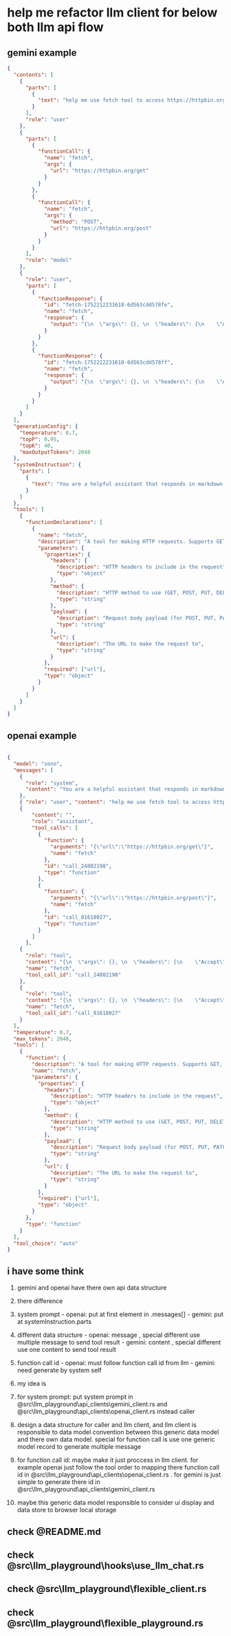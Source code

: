 # help me refactor llm client for below both llm api flow



## gemini example
```json
{
  "contents": [
    {
      "parts": [
        {
          "text": "help me use fetch tool to access https://httpbin.org/get and https://httpbin.org/post"
        }
      ],
      "role": "user"
    },
    {
      "parts": [
        {
          "functionCall": {
            "name": "fetch",
            "args": {
              "url": "https://httpbin.org/get"
            }
          }
        },
        {
          "functionCall": {
            "name": "fetch",
            "args": {
              "method": "POST",
              "url": "https://httpbin.org/post"
            }
          }
        }
      ],
      "role": "model"
    },
    {
      "role": "user",
      "parts": [
        {
          "functionResponse": {
            "id": "fetch-1752212231618-6d563cdd578fe",
            "name": "fetch",
            "response": {
              "output": "{\n  \"args\": {}, \n  \"headers\": {\n    \"Accept\": \"*/*\", \n    \"Accept-Encoding\": \"gzip, deflate, br, zstd\", \n    \"Accept-Language\": \"zh-TW,zh;q=0.9,en;q=0.8,en-GB;q=0.7,en-US;q=0.6,ja;q=0.5\", \n    \"Cache-Control\": \"no-cache\", \n    \"Host\": \"httpbin.org\", \n    \"Origin\": \"https://jyasuu.github.io\", \n    \"Pragma\": \"no-cache\", \n    \"Priority\": \"u=1, i\", \n    \"Referer\": \"https://jyasuu.github.io/\", \n    \"Sec-Ch-Ua\": \"\\\"Microsoft Edge\\\";v=\\\"141\\\", \\\"Not?A_Brand\\\";v=\\\"8\\\", \\\"Chromium\\\";v=\\\"141\\\"\", \n    \"Sec-Ch-Ua-Mobile\": \"?0\", \n    \"Sec-Ch-Ua-Platform\": \"\\\"Windows\\\"\", \n    \"Sec-Fetch-Dest\": \"empty\", \n    \"Sec-Fetch-Mode\": \"cors\", \n    \"Sec-Fetch-Site\": \"cross-site\", \n    \"User-Agent\": \"Mozilla/5.0 (Windows NT 10.0; Win64; x64) AppleWebKit/537.36 (KHTML, like Gecko) Chrome/141.0.0.0 Safari/537.36 Edg/141.0.0.0\", \n    \"X-Amzn-Trace-Id\": \"Root=1-690424c1-433375544a27bf202b76e336\"\n  }, \n  \"origin\": \"118.163.189.205\", \n  \"url\": \"https://httpbin.org/get\"\n}\n"
            }
          }
        },
        {
          "functionResponse": {
            "id": "fetch-1752212231618-6d563cdd578ff",
            "name": "fetch",
            "response": {
              "output": "{\n  \"args\": {}, \n  \"headers\": {\n    \"Accept\": \"*/*\", \n    \"Accept-Encoding\": \"gzip, deflate, br, zstd\", \n    \"Accept-Language\": \"zh-TW,zh;q=0.9,en;q=0.8,en-GB;q=0.7,en-US;q=0.6,ja;q=0.5\", \n    \"Cache-Control\": \"no-cache\", \n    \"Host\": \"httpbin.org\", \n    \"Origin\": \"https://jyasuu.github.io\", \n    \"Pragma\": \"no-cache\", \n    \"Priority\": \"u=1, i\", \n    \"Referer\": \"https://jyasuu.github.io/\", \n    \"Sec-Ch-Ua\": \"\\\"Microsoft Edge\\\";v=\\\"141\\\", \\\"Not?A_Brand\\\";v=\\\"8\\\", \\\"Chromium\\\";v=\\\"141\\\"\", \n    \"Sec-Ch-Ua-Mobile\": \"?0\", \n    \"Sec-Ch-Ua-Platform\": \"\\\"Windows\\\"\", \n    \"Sec-Fetch-Dest\": \"empty\", \n    \"Sec-Fetch-Mode\": \"cors\", \n    \"Sec-Fetch-Site\": \"cross-site\", \n    \"User-Agent\": \"Mozilla/5.0 (Windows NT 10.0; Win64; x64) AppleWebKit/537.36 (KHTML, like Gecko) Chrome/141.0.0.0 Safari/537.36 Edg/141.0.0.0\", \n    \"X-Amzn-Trace-Id\": \"Root=1-690424c1-433375544a27bf202b76e336\"\n  }, \n  \"origin\": \"118.163.189.205\", \n  \"url\": \"https://httpbin.org/post\"\n}\n"
            }
          }
        }
      ]
    }
  ],
  "generationConfig": {
    "temperature": 0.7,
    "topP": 0.95,
    "topK": 40,
    "maxOutputTokens": 2048
  },
  "systemInstruction": {
    "parts": [
      {
        "text": "You are a helpful assistant that responds in markdown format. Always be concise and to the point."
      }
    ]
  },
  "tools": [
    {
      "functionDeclarations": [
        {
          "name": "fetch",
          "description": "A tool for making HTTP requests. Supports GET, POST, PUT, DELETE, and other HTTP methods with custom headers and payload.",
          "parameters": {
            "properties": {
              "headers": {
                "description": "HTTP headers to include in the request",
                "type": "object"
              },
              "method": {
                "description": "HTTP method to use (GET, POST, PUT, DELETE, PATCH, HEAD, OPTIONS)",
                "type": "string"
              },
              "payload": {
                "description": "Request body payload (for POST, PUT, PATCH methods)",
                "type": "string"
              },
              "url": {
                "description": "The URL to make the request to",
                "type": "string"
              }
            },
            "required": ["url"],
            "type": "object"
          }
        }
      ]
    }
  ]
}

```

## openai example 

```json

{
  "model": "sono",
  "messages": [
    {
      "role": "system",
      "content": "You are a helpful assistant that responds in markdown format. Always be concise and to the point."
    },
    { "role": "user", "content": "help me use fetch tool to access https://httpbin.org/get and https://httpbin.org/post" },
    {
        "content": "",
        "role": "assistant",
        "tool_calls": [
          {
            "function": {
              "arguments": "{\"url\":\"https://httpbin.org/get\"}",
              "name": "fetch"
            },
            "id": "call_24802198",
            "type": "function"
          },
          {
            "function": {
              "arguments": "{\"url\":\"https://httpbin.org/post\"}",
              "name": "fetch"
            },
            "id": "call_81618027",
            "type": "function"
          }
        ]
      },
    {
      "role": "tool",
      "content": "{\n  \"args\": {}, \n  \"headers\": {\n    \"Accept\": \"*/*\", \n    \"Accept-Encoding\": \"gzip, deflate, br, zstd\", \n    \"Accept-Language\": \"zh-TW,zh;q=0.9,en;q=0.8,en-GB;q=0.7,en-US;q=0.6,ja;q=0.5\", \n    \"Cache-Control\": \"no-cache\", \n    \"Host\": \"httpbin.org\", \n    \"Origin\": \"https://jyasuu.github.io\", \n    \"Pragma\": \"no-cache\", \n    \"Priority\": \"u=1, i\", \n    \"Referer\": \"https://jyasuu.github.io/\", \n    \"Sec-Ch-Ua\": \"\\\"Microsoft Edge\\\";v=\\\"141\\\", \\\"Not?A_Brand\\\";v=\\\"8\\\", \\\"Chromium\\\";v=\\\"141\\\"\", \n    \"Sec-Ch-Ua-Mobile\": \"?0\", \n    \"Sec-Ch-Ua-Platform\": \"\\\"Windows\\\"\", \n    \"Sec-Fetch-Dest\": \"empty\", \n    \"Sec-Fetch-Mode\": \"cors\", \n    \"Sec-Fetch-Site\": \"cross-site\", \n    \"User-Agent\": \"Mozilla/5.0 (Windows NT 10.0; Win64; x64) AppleWebKit/537.36 (KHTML, like Gecko) Chrome/141.0.0.0 Safari/537.36 Edg/141.0.0.0\", \n    \"X-Amzn-Trace-Id\": \"Root=1-690424c1-433375544a27bf202b76e336\"\n  }, \n  \"origin\": \"118.163.189.205\", \n  \"url\": \"https://httpbin.org/get\"\n}\n",
      "name": "fetch",
      "tool_call_id": "call_24802198"
    },
    {
      "role": "tool",
      "content": "{\n  \"args\": {}, \n  \"headers\": {\n    \"Accept\": \"*/*\", \n    \"Accept-Encoding\": \"gzip, deflate, br, zstd\", \n    \"Accept-Language\": \"zh-TW,zh;q=0.9,en;q=0.8,en-GB;q=0.7,en-US;q=0.6,ja;q=0.5\", \n    \"Cache-Control\": \"no-cache\", \n    \"Host\": \"httpbin.org\", \n    \"Origin\": \"https://jyasuu.github.io\", \n    \"Pragma\": \"no-cache\", \n    \"Priority\": \"u=1, i\", \n    \"Referer\": \"https://jyasuu.github.io/\", \n    \"Sec-Ch-Ua\": \"\\\"Microsoft Edge\\\";v=\\\"141\\\", \\\"Not?A_Brand\\\";v=\\\"8\\\", \\\"Chromium\\\";v=\\\"141\\\"\", \n    \"Sec-Ch-Ua-Mobile\": \"?0\", \n    \"Sec-Ch-Ua-Platform\": \"\\\"Windows\\\"\", \n    \"Sec-Fetch-Dest\": \"empty\", \n    \"Sec-Fetch-Mode\": \"cors\", \n    \"Sec-Fetch-Site\": \"cross-site\", \n    \"User-Agent\": \"Mozilla/5.0 (Windows NT 10.0; Win64; x64) AppleWebKit/537.36 (KHTML, like Gecko) Chrome/141.0.0.0 Safari/537.36 Edg/141.0.0.0\", \n    \"X-Amzn-Trace-Id\": \"Root=1-690424c1-433375544a27bf202b76e336\"\n  }, \n  \"origin\": \"118.163.189.205\", \n  \"url\": \"https://httpbin.org/post\"\n}\n",
      "name": "fetch",
      "tool_call_id": "call_81618027"
    }
  ],
  "temperature": 0.7,
  "max_tokens": 2048,
  "tools": [
    {
      "function": {
        "description": "A tool for making HTTP requests. Supports GET, POST, PUT, DELETE, and other HTTP methods with custom headers and payload.",
        "name": "fetch",
        "parameters": {
          "properties": {
            "headers": {
              "description": "HTTP headers to include in the request",
              "type": "object"
            },
            "method": {
              "description": "HTTP method to use (GET, POST, PUT, DELETE, PATCH, HEAD, OPTIONS)",
              "type": "string"
            },
            "payload": {
              "description": "Request body payload (for POST, PUT, PATCH methods)",
              "type": "string"
            },
            "url": {
              "description": "The URL to make the request to",
              "type": "string"
            }
          },
          "required": ["url"],
          "type": "object"
        }
      },
      "type": "function"
    }
  ],
  "tool_choice": "auto"
}
```



## i have some think

1. gemini and openai have there own api data structure
2. there difference
  1. system prompt 
    - openai: put at first element in .messages[] 
    - gemini: put at systemInstruction.parts
  2. different data structure
    - openai: message , special different use multiple message to send tool result
    - gemini: content , special different use one content to send tool result
  3. function call id
    - openai: must follow function call id from llm
    - gemini: need generate by system self
3. my idea is
  1. for system prompt: put system prompt in @src\llm_playground\api_clients\gemini_client.rs and @src\llm_playground\api_clients\openai_client.rs instead caller
  2. design a data structure for caller and llm client, and llm client is responsible to data model convention between this generic data model and there own data model. special for function call is use one generic model record to generate multiple message
  3. for function call id: maybe make it just proccess in llm client. for example openai just follow the tool order to mapping there function call id in @src\llm_playground\api_clients\openai_client.rs . for gemini is just simple to generate there id in @src\llm_playground\api_clients\gemini_client.rs

4. maybe this generic data model responsible to consider ui display and data store to browser local storage


## check @README.md
## check @src\llm_playground\hooks\use_llm_chat.rs
## check @src\llm_playground\flexible_client.rs
## check @src\llm_playground\flexible_playground.rs
